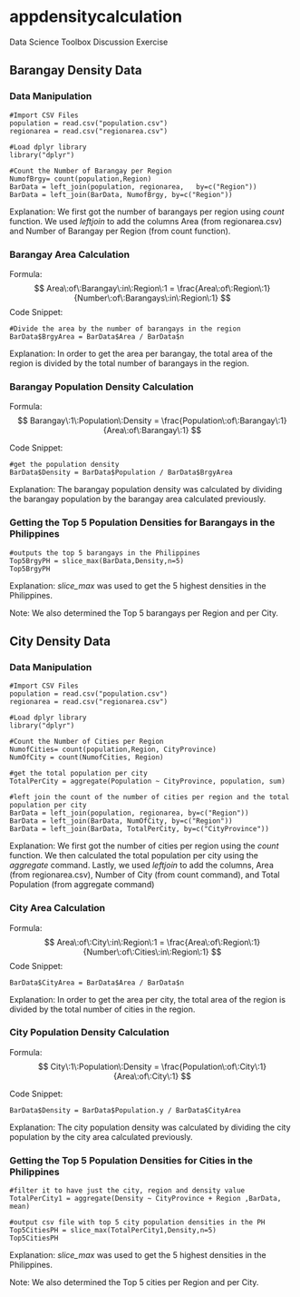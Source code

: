 # appdensitycalculation
Data Science Toolbox Discussion Exercise

## Barangay Density Data

### Data Manipulation


    #Import CSV Files
    population = read.csv("population.csv")
    regionarea = read.csv("regionarea.csv")
  
    #Load dplyr library
    library("dplyr")
  
    #Count the Number of Barangay per Region
    NumofBrgy= count(population,Region)
    BarData = left_join(population, regionarea,   by=c("Region"))
    BarData = left_join(BarData, NumofBrgy, by=c("Region"))


Explanation:
We first got the number of barangays per region using *count* function. We used *leftjoin* to add the columns Area (from regionarea.csv) and Number of Barangay per Region (from count function).

### Barangay Area Calculation
Formula:
$$
Area\:of\:Barangay\:in\:Region\:1 = 
\frac{Area\:of\:Region\:1}{Number\:of\:Barangays\:in\:Region\:1}
$$
Code Snippet:

    #Divide the area by the number of barangays in the region
    BarData$BrgyArea = BarData$Area / BarData$n


Explanation:
In order to get the area per barangay, the total area of the region is divided by the total number of barangays in the region.

### Barangay Population Density Calculation
Formula:
$$
Barangay\:1\:Population\:Density = 
\frac{Population\:of\:Barangay\:1}{Area\:of\:Barangay\:1}
$$

Code Snippet:

    #get the population density
    BarData$Density = BarData$Population / BarData$BrgyArea


Explanation:
The barangay population density was calculated by dividing the barangay population by the barangay area calculated previously.

### Getting the Top 5 Population Densities for Barangays in the Philippines

    #outputs the top 5 barangays in the Philippines
    Top5BrgyPH = slice_max(BarData,Density,n=5)
    Top5BrgyPH

Explanation:
*slice_max* was used to get the 5 highest densities in the Philippines. 

Note: We also determined the Top 5 barangays per Region and per City.

## City Density Data

### Data Manipulation

    #Import CSV Files
    population = read.csv("population.csv")
    regionarea = read.csv("regionarea.csv")
    
    #Load dplyr library
    library("dplyr")
    
    #Count the Number of Cities per Region
    NumofCities= count(population,Region, CityProvince)
    NumOfCity = count(NumofCities, Region)
    
    #get the total population per city
    TotalPerCity = aggregate(Population ~ CityProvince, population, sum)
    
    #left join the count of the number of cities per region and the total population per city
    BarData = left_join(population, regionarea, by=c("Region"))
    BarData = left_join(BarData, NumOfCity, by=c("Region"))
    BarData = left_join(BarData, TotalPerCity, by=c("CityProvince"))

Explanation:
We first got the number of cities per region using the *count* function. We then calculated the total population per city using the *aggregate* command. Lastly, we used *leftjoin* to add the columns, Area (from regionarea.csv), Number of City (from count command), and Total Population (from aggregate command)

### City Area Calculation
Formula:
$$
Area\:of\:City\:in\:Region\:1 = 
\frac{Area\:of\:Region\:1}{Number\:of\:Cities\:in\:Region\:1}
$$
Code Snippet:

    BarData$CityArea = BarData$Area / BarData$n


Explanation:
In order to get the area per city, the total area of the region is divided by the total number of cities in the region.

### City Population Density Calculation
Formula:
$$
City\:1\:Population\:Density = 
\frac{Population\:of\:City\:1}{Area\:of\:City\:1}
$$

Code Snippet:

    BarData$Density = BarData$Population.y / BarData$CityArea


Explanation:
The city population density was calculated by dividing the city population by the city area calculated previously.

### Getting the Top 5 Population Densities for Cities in the Philippines


    #filter it to have just the city, region and density value
    TotalPerCity1 = aggregate(Density ~ CityProvince + Region ,BarData, mean)
    
    #output csv file with top 5 city population densities in the PH
    Top5CitiesPH = slice_max(TotalPerCity1,Density,n=5)
    Top5CitiesPH

Explanation:
*slice_max* was used to get the 5 highest densities in the Philippines. 

Note: We also determined the Top 5 cities per Region and per City.
